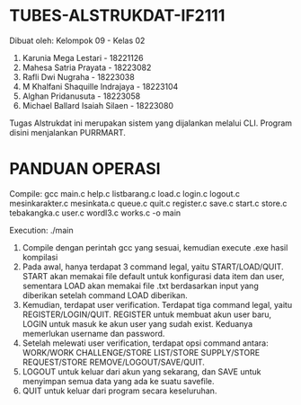 # TUBES-ALSTRUKDAT-IF2111

Dibuat oleh:
Kelompok 09 - Kelas 02

1. Karunia Mega Lestari - 18221126
2. Mahesa Satria Prayata - 18223082
3. Rafli Dwi Nugraha - 18223038
4. M Khalfani Shaquille Indrajaya - 18223104
5. Alghan Pridanusuta - 18223058
6. Michael Ballard Isaiah Silaen - 18223080

Tugas Alstrukdat ini merupakan sistem yang dijalankan melalui CLI. Program disini menjalankan PURRMART.

# PANDUAN OPERASI

Compile:
gcc main.c help.c listbarang.c load.c login.c logout.c mesinkarakter.c mesinkata.c queue.c quit.c register.c save.c start.c store.c tebakangka.c user.c wordl3.c works.c -o main

Execution:
./main

1. Compile dengan perintah gcc yang sesuai, kemudian execute .exe hasil kompilasi
2. Pada awal, hanya terdapat 3 command legal, yaitu START/LOAD/QUIT. START akan memakai file default untuk konfigurasi data item dan user, sementara LOAD akan memakai file .txt berdasarkan input yang diberikan setelah command LOAD diberikan.
3. Kemudian, terdapat user verification. Terdapat tiga command legal, yaitu REGISTER/LOGIN/QUIT. REGISTER untuk membuat akun user baru, LOGIN untuk masuk ke akun user yang sudah exist. Keduanya memerlukan username dan password.
4. Setelah melewati user verification, terdapat opsi command antara: WORK/WORK CHALLENGE/STORE LIST/STORE SUPPLY/STORE REQUEST/STORE REMOVE/LOGOUT/SAVE/QUIT.
5. LOGOUT untuk keluar dari akun yang sekarang, dan SAVE untuk menyimpan semua data yang ada ke suatu savefile.
6. QUIT untuk keluar dari program secara keseluruhan.
